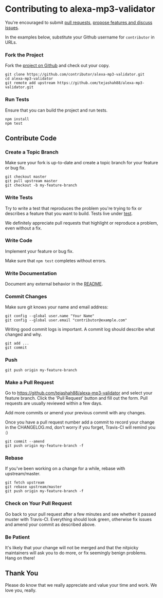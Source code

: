 # Contributing to alexa-mp3-validator

You're encouraged to submit [pull requests](https://github.com/tejashah88/alexa-mp3-validator/pulls), [propose features and discuss issues](https://github.com/tejashah88/alexa-mp3-validator/issues).

In the examples below, substitute your Github username for `contributor` in URLs.

### Fork the Project

Fork the [project on Github](https://github.com/tejashah88/alexa-mp3-validator) and check out your copy.

```
git clone https://github.com/contributor/alexa-mp3-validator.git
cd alexa-mp3-validator
git remote add upstream https://github.com/tejashah88/alexa-mp3-validator.git
```

### Run Tests

Ensure that you can build the project and run tests.

```
npm install
npm test
```

## Contribute Code

### Create a Topic Branch

Make sure your fork is up-to-date and create a topic branch for your feature or bug fix.

```
git checkout master
git pull upstream master
git checkout -b my-feature-branch
```

### Write Tests

Try to write a test that reproduces the problem you're trying to fix or describes a feature that you want to build. Tests live under [test](test).

We definitely appreciate pull requests that highlight or reproduce a problem, even without a fix.

### Write Code

Implement your feature or bug fix.

Make sure that `npm test` completes without errors.

### Write Documentation

Document any external behavior in the [README](README.md).

### Commit Changes

Make sure git knows your name and email address:

```
git config --global user.name "Your Name"
git config --global user.email "contributor@example.com"
```

Writing good commit logs is important. A commit log should describe what changed and why.

```
git add ...
git commit
```

### Push

```
git push origin my-feature-branch
```

### Make a Pull Request

Go to https://github.com/tejashah88/alexa-mp3-validator and select your feature branch. Click the 'Pull Request' button and fill out the form. Pull requests are usually reviewed within a few days.

Add more commits or amend your previous commit with any changes.

Once you have a pull request number add a commit to record your change in the CHANGELOG.md, don't worry if you forget, Travis-CI will remind you :)

```
git commit --amend
git push origin my-feature-branch -f
```

### Rebase

If you've been working on a change for a while, rebase with upstream/master.

```
git fetch upstream
git rebase upstream/master
git push origin my-feature-branch -f
```

### Check on Your Pull Request

Go back to your pull request after a few minutes and see whether it passed muster with Travis-CI. Everything should look green, otherwise fix issues and amend your commit as described above.

### Be Patient

It's likely that your change will not be merged and that the nitpicky maintainers will ask you to do more, or fix seemingly benign problems. Hang on there!

## Thank You

Please do know that we really appreciate and value your time and work. We love you, really.